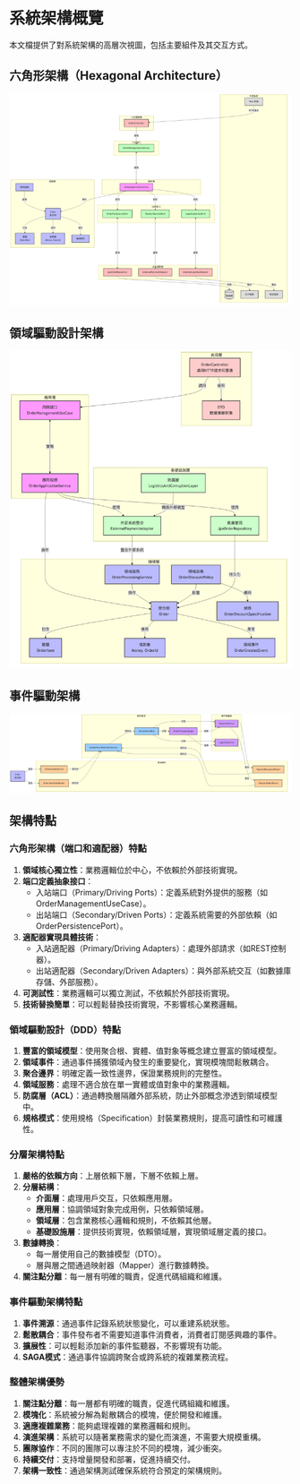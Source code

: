 # 系統架構概覽

本文檔提供了對系統架構的高層次視圖，包括主要組件及其交互方式。

## 六角形架構（Hexagonal Architecture）

![六角形架構](../images/hexagonal_architecture.png)

## 領域驅動設計架構

![領域驅動設計架構](../images/ddd_architecture.png)

## 事件驅動架構

![事件驅動架構](../images/event_driven_architecture.png)

## 架構特點

### 六角形架構（端口和適配器）特點

1. **領域核心獨立性**：業務邏輯位於中心，不依賴於外部技術實現。
2. **端口定義抽象接口**：
   - 入站端口（Primary/Driving Ports）：定義系統對外提供的服務（如OrderManagementUseCase）。
   - 出站端口（Secondary/Driven Ports）：定義系統需要的外部依賴（如OrderPersistencePort）。
3. **適配器實現具體技術**：
   - 入站適配器（Primary/Driving Adapters）：處理外部請求（如REST控制器）。
   - 出站適配器（Secondary/Driven Adapters）：與外部系統交互（如數據庫存儲、外部服務）。
4. **可測試性**：業務邏輯可以獨立測試，不依賴於外部技術實現。
5. **技術替換簡單**：可以輕鬆替換技術實現，不影響核心業務邏輯。

### 領域驅動設計（DDD）特點

1. **豐富的領域模型**：使用聚合根、實體、值對象等概念建立豐富的領域模型。
2. **領域事件**：通過事件捕獲領域內發生的重要變化，實現模塊間鬆散耦合。
3. **聚合邊界**：明確定義一致性邊界，保證業務規則的完整性。
4. **領域服務**：處理不適合放在單一實體或值對象中的業務邏輯。
5. **防腐層（ACL）**：通過轉換層隔離外部系統，防止外部概念滲透到領域模型中。
6. **規格模式**：使用規格（Specification）封裝業務規則，提高可讀性和可維護性。

### 分層架構特點

1. **嚴格的依賴方向**：上層依賴下層，下層不依賴上層。
2. **分層結構**：
   - **介面層**：處理用戶交互，只依賴應用層。
   - **應用層**：協調領域對象完成用例，只依賴領域層。
   - **領域層**：包含業務核心邏輯和規則，不依賴其他層。
   - **基礎設施層**：提供技術實現，依賴領域層，實現領域層定義的接口。
3. **數據轉換**：
   - 每一層使用自己的數據模型（DTO）。
   - 層與層之間通過映射器（Mapper）進行數據轉換。
4. **關注點分離**：每一層有明確的職責，促進代碼組織和維護。

### 事件驅動架構特點

1. **事件溯源**：通過事件記錄系統狀態變化，可以重建系統狀態。
2. **鬆散耦合**：事件發布者不需要知道事件消費者，消費者訂閱感興趣的事件。
3. **擴展性**：可以輕鬆添加新的事件監聽器，不影響現有功能。
4. **SAGA模式**：通過事件協調跨聚合或跨系統的複雜業務流程。

### 整體架構優勢

1. **關注點分離**：每一層都有明確的職責，促進代碼組織和維護。
2. **模塊化**：系統被分解為鬆散耦合的模塊，便於開發和維護。
3. **適應複雜業務**：能夠處理複雜的業務邏輯和規則。
4. **演進架構**：系統可以隨著業務需求的變化而演進，不需要大規模重構。
5. **團隊協作**：不同的團隊可以專注於不同的模塊，減少衝突。
6. **持續交付**：支持增量開發和部署，促進持續交付。
7. **架構一致性**：通過架構測試確保系統符合預定的架構規則。
